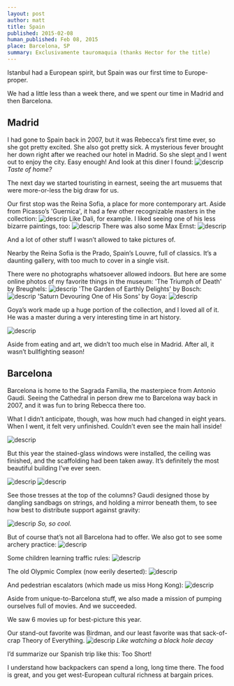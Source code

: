 ```yaml
---
layout: post
author: matt
title: Spain
published: 2015-02-08
human_published: Feb 08, 2015
place: Barcelona, SP
summary: Exclusivamente tauromaquia (thanks Hector for the title)
---
```


Istanbul had a European spirit, but Spain was our first time to Europe-proper.

We had a little less than a week there, and we spent our time in Madrid and then Barcelona.

## Madrid

I had gone to Spain back in 2007, but it was Rebecca’s first time ever, so she got pretty excited. She also got pretty sick.
A mysterious fever brought her down right after we reached our hotel in Madrid. So she slept and I went out to enjoy the city. Easy enough! And look at this diner I found:
![descrip](/images/travel-pics/Spain/Spain-pic1.jpg)
_Taste of home?_

The next day we started touristing in earnest, seeing the art musuems that were more-or-less the big draw for us.

Our first stop was the Reina Sofia, a place for more contemporary art. Aside from Picasso’s 'Guernica', it had a few other recognizable masters in the collection:
![descrip](/images/travel-pics/Spain/Spain-pic2.jpg)
Like Dali, for example. I liked seeing one of his less bizarre paintings, too:
![descrip](/images/travel-pics/Spain/Spain-pic3.jpg)
There was also some Max Ernst:
![descrip](/images/travel-pics/Spain/Spain-pic4.jpg)

And a lot of other stuff I wasn’t allowed to take pictures of.

Nearby the Reina Sofia is the Prado, Spain’s Louvre, full of classics. It’s a daunting gallery, with too much to cover in a single visit.

There were no photographs whatsoever allowed indoors. But here are some online photos of my favorite things in the museum:
'The Triumph of Death' by Breughels:
![descrip](/images/travel-pics/Spain/Spain-pic5.jpg)
'The Garden of Earthly Delights' by Bosch:
![descrip](/images/travel-pics/Spain/Spain-pic6.jpg)
'Saturn Devouring One of His Sons' by Goya:
![descrip](/images/travel-pics/Spain/Spain-pic7.jpg)

Goya’s work made up a huge portion of the collection, and I loved all of it. He was a master during a very interesting time in art history.

![descrip](/images/travel-pics/Spain/Spain-pic8.jpg)

Aside from eating and art, we didn’t too much else in Madrid. After all, it wasn’t bullfighting season!

## Barcelona

Barcelona is home to the Sagrada Familia, the masterpiece from Antonio Gaudi. Seeing the Cathedral in person drew me to Barcelona way back in 2007, and it was fun to bring Rebecca there too.

What I didn’t anticipate, though, was how much had changed in eight years. When I went, it felt very unfinished. Couldn’t even see the main hall inside!

![descrip](/images/travel-pics/Spain/Spain-pic9.jpg)

But this year the stained-glass windows were installed, the ceiling was finished, and the scaffolding had been taken away. It’s definitely the most beautiful building I’ve ever seen.

![descrip](/images/travel-pics/Spain/Spain-pic10.jpg)
![descrip](/images/travel-pics/Spain/Spain-pic11.jpg)

See those tresses at the top of the columns? Gaudi designed those by dangling sandbags on strings, and holding a mirror beneath them, to see how best to distribute support against gravity:

![descrip](/images/travel-pics/Spain/Spain-pic12.jpg)
_So, so cool._

But of course that’s not all Barcelona had to offer.
We also got to see some archery practice:
![descrip](/images/travel-pics/Spain/Spain-pic13.jpg)

Some children learning traffic rules:
![descrip](/images/travel-pics/Spain/Spain-pic14.jpg)

The old Olypmic Complex (now eerily deserted):
![descrip](/images/travel-pics/Spain/Spain-pic15.jpg)

And pedestrian escalators (which made us miss Hong Kong):
![descrip](/images/travel-pics/Spain/Spain-pic16.jpg)

Aside from unique-to-Barcelona stuff, we also made a mission of pumping ourselves full of movies. And we succeeded.

We saw 6 movies up for best-picture this year.

Our stand-out favorite was Birdman, and our least favorite was that sack-of-crap Theory of Everything.
![descrip](/images/travel-pics/Spain/Spain-pic17.jpg)
_Like watching a black hole decay_

I’d summarize our Spanish trip like this: Too Short!

I understand how backpackers can spend a long, long time there. The food is great, and you get west-European cultural richness at bargain prices.

